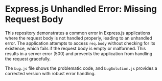 # Express.js Unhandled Error: Missing Request Body

This repository demonstrates a common error in Express.js applications where the request body is not handled properly, leading to an unhandled error.  The application attempts to access `req.body` without checking for its existence, which fails if the request body is empty or malformed. This results in a server error (500) and prevents the application from handling the request gracefully.

The `bug.js` file shows the problematic code, and `bugSolution.js` provides a corrected version with robust error handling.